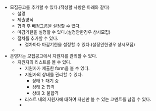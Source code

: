 - 모집공고를 추가할 수 있다.(작성할 사항은 아래와 같다)
  - 설명
  - 제출양식
  - 합격 후 배정그룹을 설정할 수 있다.
  - 마감기한을 설정할 수 있다.(설정안한경우 상시모집)
  - 절차를 추가할 수 있다.
    - 절차마다 마감기한을 설정할 수 있다.(설정안한경우 상시모집)
  - 
- 운영자는 모집공고에서 지원자를 관리할 수 있다.
  - 지원자의 리스트를 볼 수 있다.
    - 지원자가 제출한 form을 볼 수 있다.
    - 지원자의 상태를 관리할 수 있다.
      - 상태 1: 대기 중
      - 상태 2: 합격
      - 상태 3: 불합격
    - 리스트 내의 지원자에 대하여 자신만 볼 수 있는 코멘트를 남길 수 있다.
    - 